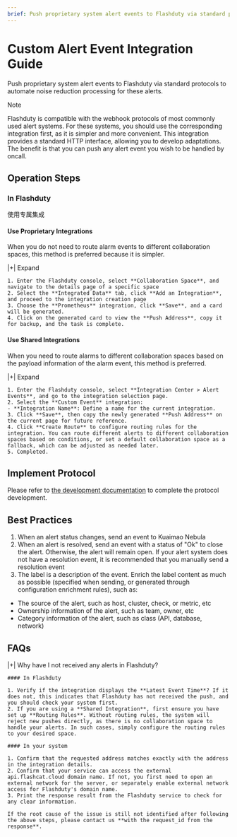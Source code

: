 ```yaml
---
brief: Push proprietary system alert events to Flashduty via standard protocols to automate noise reduction processing for these alerts.
---
```


# Custom Alert Event Integration Guide

Push proprietary system alert events to Flashduty via standard protocols to automate noise reduction processing for these alerts.

> [!NOTE]
> Flashduty is compatible with the webhook protocols of most commonly used alert systems. For these systems, you should use the corresponding integration first, as it is simpler and more convenient. This integration provides a standard HTTP interface, allowing you to develop adaptations. The benefit is that you can push any alert event you wish to be handled by oncall.

## Operation Steps

### In Flashduty

使用专属集成

#### Use Proprietary Integrations

When you do not need to route alarm events to different collaboration spaces, this method is preferred because it is simpler.

|+| Expand

    1. Enter the Flashduty console, select **Collaboration Space**, and navigate to the details page of a specific space
    2. Select the **Integrated Data** tab, click **Add an Integration**, and proceed to the integration creation page
    3. Choose the **Prometheus** integration, click **Save**, and a card will be generated.
    4. Click on the generated card to view the **Push Address**, copy it for backup, and the task is complete.

#### Use Shared Integrations

When you need to route alarms to different collaboration spaces based on the payload information of the alarm event, this method is preferred.

|+| Expand

    1. Enter the Flashduty console, select **Integration Center > Alert Events**, and go to the integration selection page.
    2. Select the **Custom Event** integration:
    - **Integration Name**: Define a name for the current integration.
    3. Click **Save**, then copy the newly generated **Push Address** on the current page for future reference.
    4. Click **Create Route** to configure routing rules for the integration. You can route different alerts to different collaboration spaces based on conditions, or set a default collaboration space as a fallback, which can be adjusted as needed later.
    5. Completed.

## Implement Protocol

Please refer to [the development documentation](https://developer.flashcat.cloud/zh/flashduty/custom-alert) to complete the protocol development.

## Best Practices

1. When an alert status changes, send an event to Kuaimao Nebula
2. When an alert is resolved, send an event with a status of "Ok" to close the alert. Otherwise, the alert will remain open. If your alert system does not have a resolution event, it is recommended that you manually send a resolution event
3. The label is a description of the event. Enrich the label content as much as possible (specified when sending, or generated through configuration enrichment rules), such as:
- The source of the alert, such as host, cluster, check, or metric, etc
- Ownership information of the alert, such as team, owner, etc
- Category information of the alert, such as class (API, database, network)

## FAQs

|+| Why have I not received any alerts in Flashduty?

    #### In Flashduty

    1. Verify if the integration displays the **Latest Event Time**? If it does not, this indicates that Flashduty has not received the push, and you should check your system first.
    2. If you are using a **Shared Integration**, first ensure you have set up **Routing Rules**. Without routing rules, the system will reject new pushes directly, as there is no collaboration space to handle your alerts. In such cases, simply configure the routing rules to your desired space.

    #### In your system

    1. Confirm that the requested address matches exactly with the address in the integration details.
    2. Confirm that your service can access the external api.flashcat.cloud domain name. If not, you first need to open an external network for the server, or separately enable external network access for Flashduty's domain name.
    3. Print the response result from the Flashduty service to check for any clear information.

    If the root cause of the issue is still not identified after following the above steps, please contact us **with the request_id from the response**.